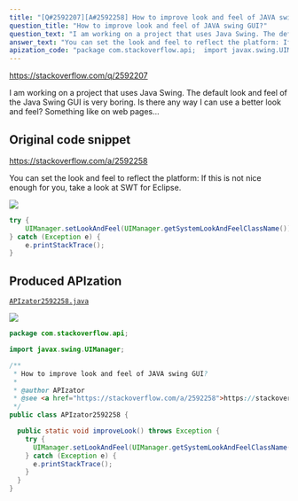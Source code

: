 ```yaml
---
title: "[Q#2592207][A#2592258] How to improve look and feel of JAVA swing GUI?"
question_title: "How to improve look and feel of JAVA swing GUI?"
question_text: "I am working on a project that uses Java Swing. The default look and feel of the Java Swing GUI is very boring. Is there any way I can use a better look and feel? Something like on web pages..."
answer_text: "You can set the look and feel to reflect the platform: If this is not nice enough for you, take a look at SWT for Eclipse."
apization_code: "package com.stackoverflow.api;  import javax.swing.UIManager;  /**  * How to improve look and feel of JAVA swing GUI?  *  * @author APIzator  * @see <a href=\"https://stackoverflow.com/a/2592258\">https://stackoverflow.com/a/2592258</a>  */ public class APIzator2592258 {    public static void improveLook() throws Exception {     try {       UIManager.setLookAndFeel(UIManager.getSystemLookAndFeelClassName());     } catch (Exception e) {       e.printStackTrace();     }   } }"
---
```


https://stackoverflow.com/q/2592207

I am working on a project that uses Java Swing. The default look and feel of the Java Swing GUI is very boring. Is there any way I can use a better look and feel? Something like on web pages...



## Original code snippet

https://stackoverflow.com/a/2592258

You can set the look and feel to reflect the platform:
If this is not nice enough for you, take a look at SWT for Eclipse.

<div class="code-logo"><img src="/stackoverflow.png" /></div>

```java
try { 
    UIManager.setLookAndFeel(UIManager.getSystemLookAndFeelClassName());
} catch (Exception e) {
    e.printStackTrace();
}
```

## Produced APIzation

[`APIzator2592258.java`](https://github.com/pasqualesalza/apization-temp/raw/main/data/search/APIzator2592258.java)

<div class="code-logo"><img src="/apizator.png" /></div>

```java
package com.stackoverflow.api;

import javax.swing.UIManager;

/**
 * How to improve look and feel of JAVA swing GUI?
 *
 * @author APIzator
 * @see <a href="https://stackoverflow.com/a/2592258">https://stackoverflow.com/a/2592258</a>
 */
public class APIzator2592258 {

  public static void improveLook() throws Exception {
    try {
      UIManager.setLookAndFeel(UIManager.getSystemLookAndFeelClassName());
    } catch (Exception e) {
      e.printStackTrace();
    }
  }
}

```